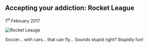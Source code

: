 ## Accepting your addiction: Rocket League

1<sup>st</sup> February 2017

![Rocket Leauge](http://media.esportsedition.com/wp-content/uploads/2016/03/Rocket-League-Banner-2.jpg)

Soccer... with cars... that can fly... Sounds stupid right? Stupidly fun!